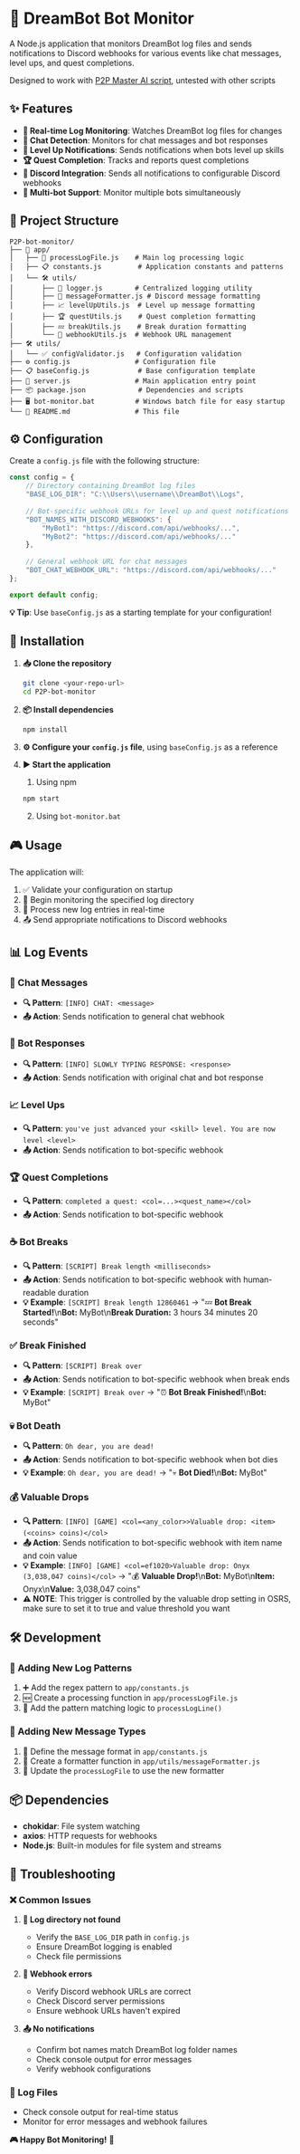 # 🤖 DreamBot Bot Monitor

A Node.js application that monitors DreamBot log files and sends notifications to Discord webhooks for various events like chat messages, level ups, and quest completions.

Designed to work with [P2P Master AI script](https://dreambot.org/forums/index.php?/topic/26725-p2p-master-ai-machine-learning-1-click-account-builder/), untested with other scripts

## ✨ Features

- **📡 Real-time Log Monitoring**: Watches DreamBot log files for changes
- **💬 Chat Detection**: Monitors for chat messages and bot responses
- **🎯 Level Up Notifications**: Sends notifications when bots level up skills
- **🏆 Quest Completion**: Tracks and reports quest completions
- **🔗 Discord Integration**: Sends all notifications to configurable Discord webhooks
- **🤖 Multi-bot Support**: Monitor multiple bots simultaneously

## 📁 Project Structure

```
P2P-bot-monitor/
├── 📂 app/
│   ├── 📄 processLogFile.js    # Main log processing logic
│   ├── 📋 constants.js         # Application constants and patterns
│   └── 🛠️ utils/
│       ├── 📝 logger.js        # Centralized logging utility
│       ├── 💬 messageFormatter.js # Discord message formatting
│       ├── 📈 levelUpUtils.js  # Level up message formatting
│       ├── 🏆 questUtils.js    # Quest completion formatting
│       ├── 💤 breakUtils.js    # Break duration formatting
│       └── 🔗 webhookUtils.js  # Webhook URL management
├── 🛠️ utils/
│   └── ✅ configValidator.js   # Configuration validation
├── ⚙️ config.js                # Configuration file
├── 📋 baseConfig.js            # Base configuration template
├── 🚀 server.js                # Main application entry point
├── 📦 package.json             # Dependencies and scripts
├── 🖥️ bot-monitor.bat          # Windows batch file for easy startup
└── 📖 README.md                # This file
```

## ⚙️ Configuration

Create a `config.js` file with the following structure:

```javascript
const config = {
    // Directory containing DreamBot log files
    "BASE_LOG_DIR": "C:\\Users\\username\\DreamBot\\Logs",
    
    // Bot-specific webhook URLs for level up and quest notifications
    "BOT_NAMES_WITH_DISCORD_WEBHOOKS": {
        "MyBot1": "https://discord.com/api/webhooks/...",
        "MyBot2": "https://discord.com/api/webhooks/..."
    },
    
    // General webhook URL for chat messages
    "BOT_CHAT_WEBHOOK_URL": "https://discord.com/api/webhooks/..."
};

export default config;
```

**💡 Tip**: Use `baseConfig.js` as a starting template for your configuration!

## 🚀 Installation

1. **📥 Clone the repository**
   ```bash
   git clone <your-repo-url>
   cd P2P-bot-monitor
   ```

2. **📦 Install dependencies**
   ```bash
   npm install
   ```

3. **⚙️ Configure your `config.js` file**, using `baseConfig.js` as a reference

4. **▶️ Start the application**
   1. Using npm
   ```bash
   npm start
   ```
   2. Using `bot-monitor.bat`

## 🎮 Usage

The application will:
1. ✅ Validate your configuration on startup
2. 👀 Begin monitoring the specified log directory
3. 🔄 Process new log entries in real-time
4. 📤 Send appropriate notifications to Discord webhooks

## 📊 Log Events

### 💬 Chat Messages
- **🔍 Pattern**: `[INFO] CHAT: <message>`
- **📤 Action**: Sends notification to general chat webhook

### 🤖 Bot Responses
- **🔍 Pattern**: `[INFO] SLOWLY TYPING RESPONSE: <response>`
- **📤 Action**: Sends notification with original chat and bot response

### 📈 Level Ups
- **🔍 Pattern**: `you've just advanced your <skill> level. You are now level <level>`
- **📤 Action**: Sends notification to bot-specific webhook

### 🏆 Quest Completions
- **🔍 Pattern**: `completed a quest: <col=...><quest_name></col>`
- **📤 Action**: Sends notification to bot-specific webhook

### ☕ Bot Breaks
- **🔍 Pattern**: `[SCRIPT] Break length <milliseconds>`
- **📤 Action**: Sends notification to bot-specific webhook with human-readable duration
- **💡 Example**: `[SCRIPT] Break length 12860461` → "💤 **Bot Break Started!**\n**Bot:** MyBot\n**Break Duration:** 3 hours 34 minutes 20 seconds"

### ✅ Break Finished
- **🔍 Pattern**: `[SCRIPT] Break over`
- **📤 Action**: Sends notification to bot-specific webhook when break ends
- **💡 Example**: `[SCRIPT] Break over` → "⏰ **Bot Break Finished!**\n**Bot:** MyBot"

### 💀 Bot Death
- **🔍 Pattern**: `Oh dear, you are dead!`
- **📤 Action**: Sends notification to bot-specific webhook when bot dies
- **💡 Example**: `Oh dear, you are dead!` → "💀 **Bot Died!**\n**Bot:** MyBot"

### 💰 Valuable Drops
- **🔍 Pattern**: `[INFO] [GAME] <col=<any_color>>Valuable drop: <item> (<coins> coins)</col>`
- **📤 Action**: Sends notification to bot-specific webhook with item name and coin value
- **💡 Example**: `[INFO] [GAME] <col=ef1020>Valuable drop: Onyx (3,038,047 coins)</col>` → "💰 **Valuable Drop!**\n**Bot:** MyBot\n**Item:** Onyx\n**Value:** 3,038,047 coins"
- **⚠️ NOTE**: This trigger is controlled by the valuable drop setting in OSRS, make sure to set it to true and value threshold you want

## 🛠️ Development

### 🔧 Adding New Log Patterns
1. ➕ Add the regex pattern to `app/constants.js`
2. 🆕 Create a processing function in `app/processLogFile.js`
3. 🔗 Add the pattern matching logic to `processLogLine()`

### 💬 Adding New Message Types
1. 📝 Define the message format in `app/constants.js`
2. 🎨 Create a formatter function in `app/utils/messageFormatter.js`
3. 🔄 Update the `processLogFile` to use the new formatter

## 📦 Dependencies

- **chokidar**: File system watching
- **axios**: HTTP requests for webhooks
- **Node.js**: Built-in modules for file system and streams

## 🚨 Troubleshooting

### ❌ Common Issues

1. **📁 Log directory not found**
   - Verify the `BASE_LOG_DIR` path in `config.js`
   - Ensure DreamBot logging is enabled
   - Check file permissions

2. **🔗 Webhook errors**
   - Verify Discord webhook URLs are correct
   - Check Discord server permissions
   - Ensure webhook URLs haven't expired

3. **📤 No notifications**
   - Confirm bot names match DreamBot log folder names
   - Check console output for error messages
   - Verify webhook configurations

### 📝 Log Files
- Check console output for real-time status
- Monitor for error messages and webhook failures

**🎮 Happy Bot Monitoring!** 🚀
